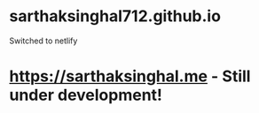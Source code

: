 # sarthaksinghal712.github.io
Switched to netlify
# https://sarthaksinghal.me - Still under development!
